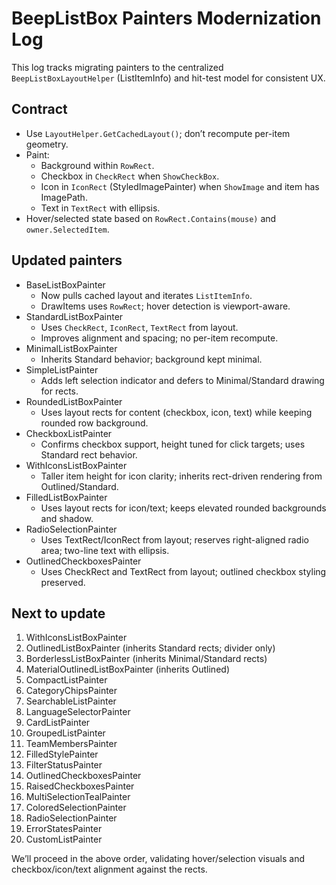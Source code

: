 # BeepListBox Painters Modernization Log

This log tracks migrating painters to the centralized `BeepListBoxLayoutHelper` (ListItemInfo) and hit-test model for consistent UX.

## Contract

- Use `LayoutHelper.GetCachedLayout()`; don’t recompute per-item geometry.
- Paint:
  - Background within `RowRect`.
  - Checkbox in `CheckRect` when `ShowCheckBox`.
  - Icon in `IconRect` (StyledImagePainter) when `ShowImage` and item has ImagePath.
  - Text in `TextRect` with ellipsis.
- Hover/selected state based on `RowRect.Contains(mouse)` and `owner.SelectedItem`.

## Updated painters

- BaseListBoxPainter
  - Now pulls cached layout and iterates `ListItemInfo`.
  - DrawItems uses `RowRect`; hover detection is viewport-aware.
- StandardListBoxPainter
  - Uses `CheckRect`, `IconRect`, `TextRect` from layout.
  - Improves alignment and spacing; no per-item recompute.
- MinimalListBoxPainter
  - Inherits Standard behavior; background kept minimal.
- SimpleListPainter
  - Adds left selection indicator and defers to Minimal/Standard drawing for rects.
- RoundedListBoxPainter
  - Uses layout rects for content (checkbox, icon, text) while keeping rounded row background.
- CheckboxListPainter
  - Confirms checkbox support, height tuned for click targets; uses Standard rect behavior.
- WithIconsListBoxPainter
  - Taller item height for icon clarity; inherits rect-driven rendering from Outlined/Standard.
- FilledListBoxPainter
  - Uses layout rects for icon/text; keeps elevated rounded backgrounds and shadow.
- RadioSelectionPainter
  - Uses TextRect/IconRect from layout; reserves right-aligned radio area; two-line text with ellipsis.
- OutlinedCheckboxesPainter
  - Uses CheckRect and TextRect from layout; outlined checkbox styling preserved.

## Next to update

1) WithIconsListBoxPainter
2) OutlinedListBoxPainter (inherits Standard rects; divider only)
3) BorderlessListBoxPainter (inherits Minimal/Standard rects)
4) MaterialOutlinedListBoxPainter (inherits Outlined)
5) CompactListPainter
6) CategoryChipsPainter
7) SearchableListPainter
8) LanguageSelectorPainter
9) CardListPainter
13) GroupedListPainter
14) TeamMembersPainter
15) FilledStylePainter
16) FilterStatusPainter
17) OutlinedCheckboxesPainter
18) RaisedCheckboxesPainter
19) MultiSelectionTealPainter
20) ColoredSelectionPainter
21) RadioSelectionPainter
22) ErrorStatesPainter
23) CustomListPainter

We’ll proceed in the above order, validating hover/selection visuals and checkbox/icon/text alignment against the rects.
